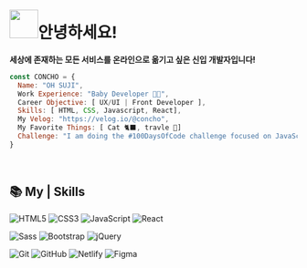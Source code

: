 # <img src="https://media.giphy.com/media/VgCDAzcKvsR6OM0uWg/giphy.gif" width="50">안녕하세요! 

**세상에 존재하는 모든 서비스를 온라인으로 옮기고 싶은 신입 개발자입니다!**
```javascript
const CONCHO = {
  Name: "OH SUJI",
  Work Experience: "Baby Developer 👶🏻",
  Career Objective: [ UX/UI | Front Developer ],
  Skills: [ HTML, CSS, Javascript, React],
  My Velog: "https://velog.io/@concho",
  My Favorite Things: [ Cat 🐈‍⬛, travle 🚀]
  Challenge: "I am doing the #100DaysOfCode challenge focused on JavaScript and React 🔥"
}
```
<br>

## 📚 My | Skills 

![HTML5](https://img.shields.io/badge/-HTML5-F05032?style=for-the-badge&logo=html5&logoColor=ffffff)
![CSS3](https://img.shields.io/badge/-CSS3-007ACC?style=for-the-badge&logo=css3)
![JavaScript](https://img.shields.io/badge/-JavaScript-%23F7DF1C?style=for-the-badge&logo=JavaScript&logoColor=ffffff)
![React](https://img.shields.io/badge/-React-61dafb?style=for-the-badge&logo=React&logoColor=ffffff)

![Sass](https://img.shields.io/badge/-Sass-cc6699?style=for-the-badge&logo=Sass&logoColor=ffffff)
![Bootstrap](https://img.shields.io/badge/-Bootstrap-7952b3?style=for-the-badge&logo=Bootstrap&logoColor=ffffff)
![jQuery](https://img.shields.io/badge/-jQuery-0168ae?style=for-the-badge&logo=jQuery&logoColor=ffffff)

![Git](https://img.shields.io/badge/-Git-eeeeee?style=for-the-badge&logo=git)
![GitHub](https://img.shields.io/badge/-GitHub-eeeeee?style=for-the-badge&logo=gitHub&logoColor=000000)
![Netlify](https://img.shields.io/badge/-Netlify-eeeeee?style=for-the-badge&logo=Netlify)
![Figma](https://img.shields.io/badge/-Figma-eeeeee?style=for-the-badge&logo=Figma)

<!-- # <a href="https://www.gautamkrishnar.com/"><img src="https://media.giphy.com/media/hvRJCLFzcasrR4ia7z/giphy.gif" width="5%"></a>또 만나요~ -->
